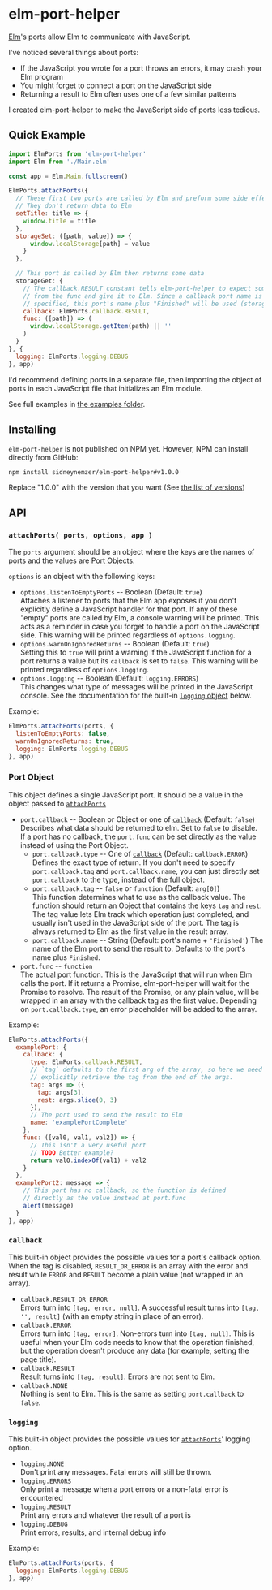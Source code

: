 # elm-port-helper

[Elm](http://elm-lang.org/)'s ports allow Elm to communicate with JavaScript.

I've noticed several things about ports:

* If the JavaScript you wrote for a port throws an errors, it may crash your Elm program
* You might forget to connect a port on the JavaScript side
* Returning a result to Elm often uses one of a few similar patterns

I created elm-port-helper to make the JavaScript side of ports less tedious.

## Quick Example

```js
import ElmPorts from 'elm-port-helper'
import Elm from './Main.elm'

const app = Elm.Main.fullscreen()

ElmPorts.attachPorts({
  // These first two ports are called by Elm and preform some side effect.
  // They don't return data to Elm
  setTitle: title => {
    window.title = title
  },
  storageSet: ([path, value]) => {
      window.localStorage[path] = value
    }
  },

  // This port is called by Elm then returns some data
  storageGet: {
    // The callback.RESULT constant tells elm-port-helper to expect some result
    // from the func and give it to Elm. Since a callback port name is not
    // specified, this port's name plus "Finished" will be used (storageGetFinished)
    callback: ElmPorts.callback.RESULT,
    func: ([path]) => (
      window.localStorage.getItem(path) || ''
    )
  }
}, {
  logging: ElmPorts.logging.DEBUG
}, app)

```

I'd recommend defining ports in a separate file, then importing the object of
ports in each JavaScript file that initializes an Elm module.

See full examples in [the examples folder](examples).

## Installing

`elm-port-helper` is not published on NPM yet. However, NPM can install directly
from GitHub:

```
npm install sidneynemzer/elm-port-helper#v1.0.0
```

Replace "1.0.0" with the version that you want (See [the list of versions](https://github.com/SidneyNemzer/elm-port-helper/releases))

## API

### `attachPorts( ports, options, app )`

The `ports` argument should be an object where the keys are the names of ports
and the values are [Port Objects](#port-object).

`options` is an object with the following keys:

* `options.listenToEmptyPorts` -- Boolean (Default: `true`)  
  Attaches a listener to ports that the Elm app exposes if you don't explicitly
  define a JavaScript handler for that port. If any of these "empty" ports are
  called by Elm, a console warning will be printed. This acts as a reminder in
  case you forget to handle a port on the JavaScript side. This warning will
  be printed regardless of `options.logging`.
* `options.warnOnIgnoredReturns` -- Boolean (Default: `true`)  
  Setting this to `true` will print a warning if the JavaScript function for a
  port returns a value but its `callback` is set to `false`. This warning
  will be printed regardless of `options.logging`.
* `options.logging` -- Boolean (Default: `logging.ERRORS`)  
  This changes what type of messages will be printed in the JavaScript console.
  See the documentation for the built-in [`logging` object](#logging) below.

Example:
```js
ElmPorts.attachPorts(ports, {
  listenToEmptyPorts: false,
  warnOnIgnoredReturns: true,
  logging: ElmPorts.logging.DEBUG
}, app)
```

### Port Object

This object defines a single JavaScript port. It should be a value in the object
passed to [`attachPorts`](#attachports-ports-options-app-)

* `port.callback` -- Boolean or Object or one of [`callback`](#callback) (Default: `false`)  
  Describes what data should be returned to elm. Set to `false` to disable.
  If a port has no callback, the `port.func` can be set directly as the value
  instead of using the Port Object.
  * `port.callback.type` -- One of [`callback`](#callback) (Default: `callback.ERROR`)  
    Defines the exact type of return. If you don't need to specify
    `port.callback.tag` and `port.callback.name`, you can just directly set
    `port.callback` to the type, instead of the full object.
  * `port.callback.tag` -- `false` or `function` (Default: `arg[0]`)  
    This function determines what to use as the callback value. The function
    should return an Object that contains the keys `tag` and `rest`. The
    tag value lets Elm track which operation just completed, and usually isn't
    used in the JavaScript side of the port. The tag is always returned to Elm
    as the first value in the result array.
  * `port.callback.name` -- String (Default: port's name + `'Finished'`)
    The name of the Elm port to send the result to. Defaults to the port's name
    plus `Finished`.
* `port.func` -- `function`  
  The actual port function. This is the JavaScript that will run when Elm calls
  the port. If it returns a Promise, elm-port-helper will wait for the Promise
  to resolve. The result of the Promise, or any plain value, will be wrapped in
  an array with the callback tag as the first value. Depending on
  `port.callback.type`, an error placeholder will be added to the array.


Example:
```js
ElmPorts.attachPorts({
  examplePort: {
    callback: {
      type: ElmPorts.callback.RESULT,
      // `tag` defaults to the first arg of the array, so here we need to
      // explicitly retrieve the tag from the end of the args.
      tag: args => ({
        tag: args[3],
        rest: args.slice(0, 3)
      }),
      // The port used to send the result to Elm
      name: 'examplePortComplete'
    },
    func: ([val0, val1, val2]) => {
      // This isn't a very useful port
      // TODO Better example?
      return val0.indexOf(val1) + val2
    }
  },
  examplePort2: message => {
    // This port has no callback, so the function is defined
    // directly as the value instead at port.func
    alert(message)
  }
}, app)
```

### `callback`

This built-in object provides the possible values for a port's callback option.
When the tag is disabled, `RESULT_OR_ERROR` is an array with the error and result
while `ERROR` and `RESULT` become a plain value (not wrapped in an array).

* `callback.RESULT_OR_ERROR`  
  Errors turn into `[tag, error, null]`. A successful result turns into
  `[tag, '', result]` (with an empty string in place of an error).
* `callback.ERROR`  
  Errors turn into `[tag, error]`. Non-errors turn into `[tag, null]`. This
  is useful when your Elm code needs to know that the operation finished,
  but the operation doesn't produce any data (for example, setting the
  page title).
* `callback.RESULT`  
  Result turns into `[tag, result]`. Errors are not sent to Elm.
* `callback.NONE`  
  Nothing is sent to Elm. This is the same as setting `port.callback` to `false`.

### `logging`

This built-in object provides the possible values for
[`attachPorts`](#attachports-ports-options-app-)' logging option.

* `logging.NONE`  
  Don't print any messages. Fatal errors will still be thrown.
* `logging.ERRORS`  
  Only print a message when a port errors or a non-fatal error is encountered
* `logging.RESULT`  
  Print any errors and whatever the result of a port is
* `logging.DEBUG`  
  Print errors, results, and internal debug info

Example:
```js
ElmPorts.attachPorts(ports, {
  logging: ElmPorts.logging.DEBUG
}, app)
```

